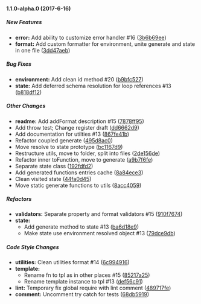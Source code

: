 #### 1.1.0-alpha.0 (2017-6-16)

##### New Features

* **error:** Add ability to customize error handler #16 ([3b6b69ee](https://github.com/korzio/djv/commit/3b6b69ee2527685f9404ad9cb332697ccd9f5f2e))
* **format:** Add custom formatter for environment, unite generate and state in one file ([3dd47aeb](https://github.com/korzio/djv/commit/3dd47aebdbfcaabef3252e7ff7f2f18ef4cb346b))

##### Bug Fixes

* **environment:** Add clean id method #20 ([b9bfc527](https://github.com/korzio/djv/commit/b9bfc52783579f9c21e276c569956863f9c99458))
* **state:** Add deferred schema resolution for loop references #13 ([b818df12](https://github.com/korzio/djv/commit/b818df122e801dd2dc92f39fba6d6e3906c1aadf))

##### Other Changes

* **readme:** Add addFormat description #15 ([7878ff95](https://github.com/korzio/djv/commit/7878ff95830ae3772e8175a7ab55c86446d27677))
* Add throw test; Change register draft ([dd6662d9](https://github.com/korzio/djv/commit/dd6662d9d09a25d874940db91d8402fae65594cc))
* Add documentation for utilties #13 ([867fe41b](https://github.com/korzio/djv/commit/867fe41b988eaf20c850955a01fa79c36c6f8c53))
* Refactor coupled generate ([495d8ac0](https://github.com/korzio/djv/commit/495d8ac062467108392b72ce24f9ba47e9c2eb52))
* Move resolve to state prototype ([bc1167d9](https://github.com/korzio/djv/commit/bc1167d992c37a608532964405355e5a35206139))
* Restructure utils, move to folder, split into files ([2de156de](https://github.com/korzio/djv/commit/2de156dee60be45417a7b9f31f35d9527d3bf1c3))
* Refactor inner toFunction, move to generate ([a9b7f6fe](https://github.com/korzio/djv/commit/a9b7f6fe09036751946397de4ae1b8ea0dcc3ed4))
* Separate state class ([192fdfd2](https://github.com/korzio/djv/commit/192fdfd294393a08e5b90663054276ff9de8f23c))
* Add generated functions entries cache ([8a84ece3](https://github.com/korzio/djv/commit/8a84ece328ab68ce1188105937b8549435d255c2))
* Clean visited state ([44fa0d45](https://github.com/korzio/djv/commit/44fa0d45f54cbff0631dd1ca29fe4f4eade778b1))
* Move static generate functions to utils ([8acc4059](https://github.com/korzio/djv/commit/8acc4059e0ea2bd359f7f92d558da98c4e1d8834))

##### Refactors

* **validators:** Separate property and format validators #15 ([910f7674](https://github.com/korzio/djv/commit/910f7674871444d148e45235a193bd85df405bfb))
* **state:**
  * Add generate method to state #13 ([ba6d18e9](https://github.com/korzio/djv/commit/ba6d18e94d8060c616d66c4ca92bbfda0fe2525b))
  * Make state use environment resolved object #13 ([79dce9db](https://github.com/korzio/djv/commit/79dce9db0b3517504d2d1c2cde0e03cd20e7791d))

##### Code Style Changes

* **utilities:** Clean utilities format #14 ([6c994916](https://github.com/korzio/djv/commit/6c994916aa619ac44505a57a3fafb679d2760b40))
* **template:** 
  * Rename fn to tpl as in other places #15 ([85217a25](https://github.com/korzio/djv/commit/85217a25df97eff618043f18ef2055c3d3df22cb))
  * Rename template instance to tpl #13 ([def56c91](https://github.com/korzio/djv/commit/def56c91d3c4c321fd388aea18bdf43ec86c1fe4))
* **lint:** Temporary fix global require with lint comment ([489717fe](https://github.com/korzio/djv/commit/489717fe66e586368abdcebee1535e7617b84390))
* **comment:** Uncomment try catch for tests ([68db5919](https://github.com/korzio/djv/commit/68db59194d61acd8ea00b3aa2d2002de0c990a79))
